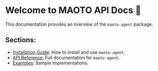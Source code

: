 # Welcome to MAOTO API Docs 🚀

This documentation provides an overview of the `maoto-agent` package.

## Sections:
- [Installation Guide](installation.md): How to install and use `maoto-agent`.
- [API Reference](reference/maoto_agent.md): Full documentation for `maoto-agent`.
- [Examples](examples/): Sample implementations.